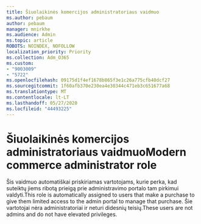 ```yaml
---
title: Šiuolaikinės komercijos administratoriaus vaidmuo
ms.author: pebaum
author: pebaum
manager: mnirkhe
ms.audience: Admin
ms.topic: article
ROBOTS: NOINDEX, NOFOLLOW
localization_priority: Priority
ms.collection: Adm_O365
ms.custom:
- "9003009"
- "5722"
ms.openlocfilehash: 09175d1f4ef1678b865f3e1c26a775cfb40dcf27
ms.sourcegitcommit: 1f60afb370e230ea4e30344c471eb3c651677a68
ms.translationtype: MT
ms.contentlocale: lt-LT
ms.lasthandoff: 05/27/2020
ms.locfileid: "44493225"
---
```

# <a name="modern-commerce-administrator-role"></a><span data-ttu-id="80e70-102">Šiuolaikinės komercijos administratoriaus vaidmuo</span><span class="sxs-lookup"><span data-stu-id="80e70-102">Modern commerce administrator role</span></span>

<span data-ttu-id="80e70-103">Šis vaidmuo automatiškai priskiriamas vartotojams, kurie perka, kad suteiktų jiems ribotą prieigą prie administravimo portalo tam pirkimui valdyti.</span><span class="sxs-lookup"><span data-stu-id="80e70-103">This role is automatically assigned to users that make a purchase to give them limited access to the admin portal to manage that purchase.</span></span> <span data-ttu-id="80e70-104">Šie vartotojai nėra administratoriai ir neturi didesnių teisių.</span><span class="sxs-lookup"><span data-stu-id="80e70-104">These users are not admins and do not have elevated privileges.</span></span>
